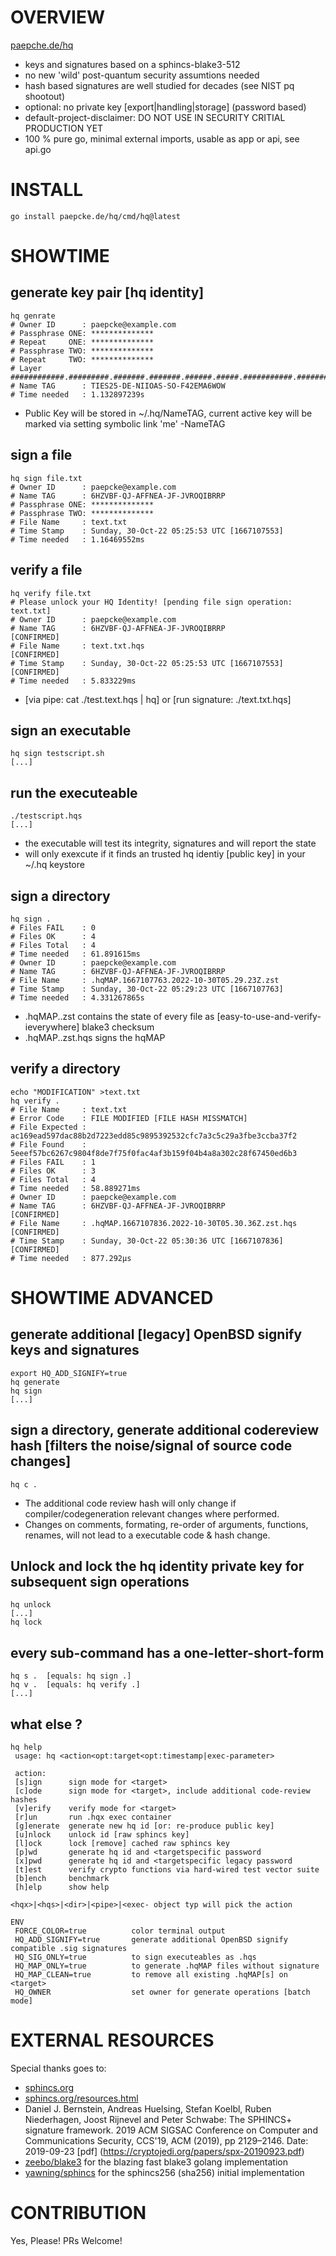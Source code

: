 # OVERVIEW 

[paepche.de/hq](https://paepcke.de/hq)

-   keys and signatures based on a sphincs-blake3-512
-   no new 'wild' post-quantum security assumtions needed
-   hash based signatures are well studied for decades (see NIST pq shootout)
-   optional: no private key \[export|handling|storage\] (password based)
-   default-project-disclaimer: DO NOT USE IN SECURITY CRITIAL PRODUCTION YET
-   100 % pure go, minimal external imports, usable as app or api, see api.go

# INSTALL

```
go install paepcke.de/hq/cmd/hq@latest
```

# SHOWTIME 

## generate key pair \[hq identity\]

```shell
hq genrate
# Owner ID      : paepcke@example.com
# Passphrase ONE: **************
# Repeat     ONE: **************
# Passphrase TWO: **************
# Repeat     TWO: **************
# Layer  ############.#########.#######.#######.######.#####.###########.#########.#######.##.#!
# Name TAG      : TIES25-DE-NIIOAS-SO-F42EMA6WOW
# Time needed   : 1.132897239s
```

-   Public Key will be stored in ~/.hq/NameTAG, current active key will be marked via setting symbolic link 'me' -NameTAG

## sign a file

```shell
hq sign file.txt
# Owner ID      : paepcke@example.com
# Name TAG      : 6HZVBF-QJ-AFFNEA-JF-JVROQIBRRP
# Passphrase ONE: **************
# Passphrase TWO: **************
# File Name     : text.txt
# Time Stamp    : Sunday, 30-Oct-22 05:25:53 UTC [1667107553]
# Time needed   : 1.16469552ms
```

## verify a file

```shell
hq verify file.txt  
# Please unlock your HQ Identity! [pending file sign operation: text.txt]
# Owner ID      : paepcke@example.com
# Name TAG      : 6HZVBF-QJ-AFFNEA-JF-JVROQIBRRP                                             [CONFIRMED]
# File Name     : text.txt.hqs                                                               [CONFIRMED]
# Time Stamp    : Sunday, 30-Oct-22 05:25:53 UTC [1667107553]                                [CONFIRMED]
# Time needed   : 5.833229ms
```

-   [via pipe: cat ./test.text.hqs | hq] or [run signature: ./text.txt.hqs]

## sign an executable

```shell
hq sign testscript.sh
[...]
```

## run the executeable

```shell
./testscript.hqs
[...]
```

-   the executable will test its integrity, signatures and will report the state
-   will only exexcute if it finds an trusted hq identiy [public key] in your ~/.hq keystore

## sign a directory

```shell
hq sign .
# Files FAIL    : 0
# Files OK      : 4
# Files Total   : 4
# Time needed   : 61.891615ms
# Owner ID      : paepcke@example.com
# Name TAG      : 6HZVBF-QJ-AFFNEA-JF-JVROQIBRRP
# File Name     : .hqMAP.1667107763.2022-10-30T05.29.23Z.zst
# Time Stamp    : Sunday, 30-Oct-22 05:29:23 UTC [1667107763]
# Time needed   : 4.331267865s
```

-   .hqMAP.<timestamp>.zst contains the state of every file as [easy-to-use-and-verify-ieverywhere] blake3 checksum
-   .hqMAP.<timestamp>.zst.hqs signs the hqMAP

## verify a directory

```shell
echo "MODIFICATION" >text.txt
hq verify .
# File Name     : text.txt
# Error Code    : FILE MODIFIED [FILE HASH MISSMATCH]
# File Expected : ac169ead597dac88b2d7223edd85c9895392532cfc7a3c5c29a3fbe3ccba37f2
# File Found    : 5eeef57bc6267c9804f8de7f75f0fac4af3b159f04b4a8a302c28f67450ed6b3
# Files FAIL    : 1
# Files OK      : 3
# Files Total   : 4
# Time needed   : 58.889271ms
# Owner ID      : paepcke@example.com
# Name TAG      : 6HZVBF-QJ-AFFNEA-JF-JVROQIBRRP                                             [CONFIRMED]
# File Name     : .hqMAP.1667107836.2022-10-30T05.30.36Z.zst.hqs                             [CONFIRMED]
# Time Stamp    : Sunday, 30-Oct-22 05:30:36 UTC [1667107836]                                [CONFIRMED]
# Time needed   : 877.292µs
```

# SHOWTIME ADVANCED

## generate additional \[legacy\] OpenBSD signify keys and signatures

```shell
export HQ_ADD_SIGNIFY=true
hq generate
hq sign
[...]
```

## sign a directory, generate additional codereview hash \[filters the noise/signal of source code changes\]

```shell
hq c .
```

-   The additional code review hash will only change if compiler/codegeneration relevant changes where performed.
-   Changes on comments, formating, re-order of arguments, functions, renames, will not lead to a executable code & hash change.

## Unlock and lock the hq identity private key for subsequent sign operations

```shell
hq unlock
[...]
hq lock
```

## every sub-command has a one-letter-short-form

```shell
hq s .  [equals: hq sign .]
hq v .  [equals: hq verify .]
[...]
```

## what else ?

```shell
hq help
 usage: hq <action<opt:target<opt:timestamp|exec-parameter>

 action:
 [s]ign      sign mode for <target>
 [c]ode      sign mode for <target>, include additional code-review hashes
 [v]erify    verify mode for <target>
 [r]un       run .hqx exec container
 [g]enerate  generate new hq id [or: re-produce public key]
 [u]nlock    unlock id [raw sphincs key]
 [l]ock      lock [remove] cached raw sphincs key
 [p]wd       generate hq id and <targetspecific password
 [x]pwd      generate hq id and <targetspecific legacy password
 [t]est      verify crypto functions via hard-wired test vector suite
 [b]ench     benchmark
 [h]elp      show help

<hqx>|<hqs>|<dir>|<pipe>|<exec- object typ will pick the action

ENV
 FORCE_COLOR=true          color terminal output
 HQ_ADD_SIGNIFY=true       generate additional OpenBSD signify compatible .sig signatures
 HQ_SIG_ONLY=true          to sign executeables as .hqs
 HQ_MAP_ONLY=true          to generate .hqMAP files without signature
 HQ_MAP_CLEAN=true         to remove all existing .hqMAP[s] on <target>
 HQ_OWNER                  set owner for generate operations [batch mode]
```

# EXTERNAL RESOURCES 

Special thanks goes to:

* [sphincs.org](https://sphincs.org)
* [sphincs.org/resources.html](https://sphincs.org/resources.html)
* Daniel J. Bernstein, Andreas Huelsing, Stefan Koelbl, Ruben Niederhagen, Joost Rijnevel
  and Peter Schwabe: The SPHINCS+ signature framework. 2019 ACM SIGSAC Conference on Computer
  and Communications Security, CCS'19, ACM (2019), pp 2129–2146. Date: 2019-09-23 
  [pdf] (https://cryptojedi.org/papers/spx-20190923.pdf)
* [zeebo/blake3](https://github.com/zeebo/blake3) for the blazing fast blake3 golang implementation
* [yawning/sphincs](https://github.com/yawning/sphincs256) for the sphincs256 (sha256) initial implementation

# CONTRIBUTION

Yes, Please! PRs Welcome! 
